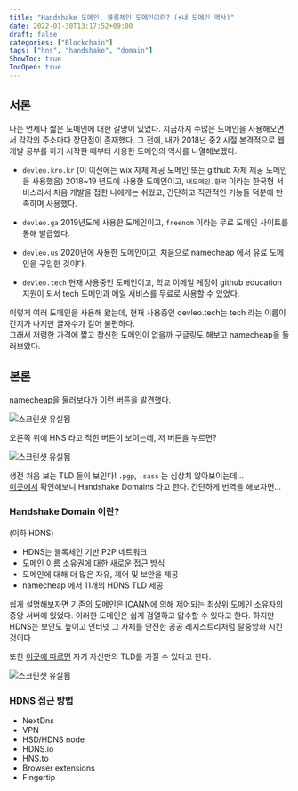 ```yaml
---
title: "Handshake 도메인, 블록체인 도메인이란? (+내 도메인 역사)"
date: 2022-01-30T13:17:52+09:00
draft: false
categories: ["Blockchain"]
tags: ["hns", "handshake", "domain"]
ShowToc: true
TocOpen: true
---
```


## 서론

나는 언제나 짧은 도메인에 대한 갈망이 있었다. 지금까지 수많은 도메인을 사용해오면서 각각의 주소마다 장단점이 존재했다. 그 전에, 내가 2018년 중2 시절 본격적으로 웹 개발 공부를 하기 시작한 때부터 사용한 도메인의 역사를 나열해보겠다.

- `devleo.kro.kr` (이 이전에는 wix 자체 제공 도메인 또는 github 자체 제공 도메인을 사용했음)
2018~19 년도에 사용한 도메인이고, `내도메인.한국` 이라는 한국형 서비스라서 처음 개발을 접한 나에게는 쉬웠고, 간단하고 직관적인 기능들 덕분에 만족하며 사용했다.

- `devleo.ga`
2019년도에 사용한 도메인이고, `freenom` 이라는 무료 도메인 사이트를 통해 발급했다.

- `devleo.us`
2020년에 사용한 도메인이고, 처음으로 namecheap 에서 유료 도메인을 구입한 것이다.

- `devleo.tech`
현재 사용중인 도메인이고, 학교 이메일 계정이 github education 지원이 되서 tech 도메인과 메일 서비스를 무료로 사용할 수 있었다.  

이렇게 여러 도메인을 사용해 왔는데, 현재 사용중인 devleo.tech는 tech 라는 이름이 간지가 나지만 글자수가 길어 불편하다.  
그래서 저렴한 가격에 짧고 참신한 도메인이 없을까 구글링도 해보고 namecheap을 둘러보았다.

## 본론

namecheap을 둘러보다가 이런 버튼을 발견했다.

![스크린샷 유실됨](#)

오른쪽 위에 HNS 라고 적힌 버튼이 보이는데, 저 버튼을 누르면?

![스크린샷 유실됨](#)

생전 처음 보는 TLD 들이 보인다! `.pgp`, `.sass` 는 심상치 않아보이는데...  
[이곳에서](https://www.namecheap.com/support/knowledgebase/article.aspx/10484/2278/namecheap-handshake-tlds/#accessing_hns_domains) 확인해보니 Handshake Domains 라고 한다. 간단하게 번역을 해보자면...  

### Handshake Domain 이란?

(이하 HDNS)

- HDNS는 블록체인 기반 P2P 네트워크
- 도메인 이름 소유권에 대한 새로운 접근 방식
- 도메인에 대해 더 많은 자유, 제어 및 보안을 제공
- namecheap 에서 11개의 HDNS TLD 제공

쉽게 설명해보자면 기존의 도메인은 ICANN에 의해 ​​제어되는 최상위 도메인 소유자의 중앙 서버에 있었다. 이러한 도메인은 쉽게 검열하고 압수할 수 있다고 한다. 하지만 HDNS는 보안도 높이고 인터넷 그 자체를 안전한 공공 레지스트리처럼 탈중앙화 시킨 것이다.  

또한 [이곳에 따르면](https://hns.to/) 자기 자신만의 TLD를 가질 수 있다고 한다.

![스크린샷 유실됨](#)

### HDNS 접근 방법

- NextDns
- VPN
- HSD/HDNS node
- HDNS.io
- HNS.to
- Browser extensions
- Fingertip
